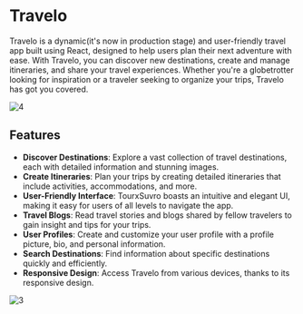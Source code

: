 # Travelo

Travelo is a dynamic(it's now in production stage) and user-friendly travel app built using React, designed to help users plan their next adventure with ease. With Travelo, you can discover new destinations, create and manage itineraries, and share your travel experiences. Whether you're a globetrotter looking for inspiration or a traveler seeking to organize your trips, Travelo has got you covered.

![4](public/images/4.png)

## Features

- **Discover Destinations**: Explore a vast collection of travel destinations, each with detailed information and stunning images.
- **Create Itineraries**: Plan your trips by creating detailed itineraries that include activities, accommodations, and more.
- **User-Friendly Interface**: TourxSuvro boasts an intuitive and elegant UI, making it easy for users of all levels to navigate the app.
- **Travel Blogs**: Read travel stories and blogs shared by fellow travelers to gain insight and tips for your trips.
- **User Profiles**: Create and customize your user profile with a profile picture, bio, and personal information.
- **Search Destinations**: Find information about specific destinations quickly and efficiently.
- **Responsive Design**: Access Travelo from various devices, thanks to its responsive design.

![3](public/images/3.png)
